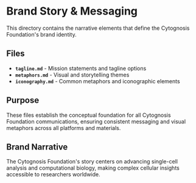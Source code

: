 # Brand Story & Messaging

This directory contains the narrative elements that define the Cytognosis Foundation's brand identity.

## Files

- **`tagline.md`** - Mission statements and tagline options
- **`metaphors.md`** - Visual and storytelling themes
- **`iconography.md`** - Common metaphors and iconographic elements

## Purpose

These files establish the conceptual foundation for all Cytognosis Foundation communications, ensuring consistent messaging and visual metaphors across all platforms and materials.

## Brand Narrative

The Cytognosis Foundation's story centers on advancing single-cell analysis and computational biology, making complex cellular insights accessible to researchers worldwide.
